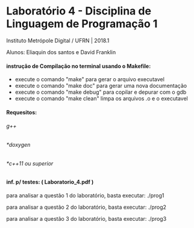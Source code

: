 <h1>Laboratório 4 - Disciplina de Linguagem de Programação 1</h1>

Instituto Metrópole Digital / UFRN | 2018.1

Alunos: Eliaquin dos santos e David Franklin

<h4>instrução de Compilação no terminal usando o Makefile:</h4>
 
* execute o comando "make" para gerar o arquivo executavel
* execute o comando "make doc" para gerar uma nova documentação
* execute o comando "make debug" para copilar e depurar com o gdb
* execute o comando "make clean" limpa os arquivos .o e o executavel


<h4>Requesitos:</h4>
<h6>g++<h6/>
 <h6>*doxygen</h6>
 <h6>*c++11 ou superior</h6>

<h4>inf. p/ testes: ( Laboratorio_4.pdf )</h4>


para analisar a questão 1 do laboratório, basta executar:
	./prog1

para analisar a questão 2 do laboratório, basta executar:
	./prog2

para analisar a questão 3 do laboratório, basta executar:
	./prog3
